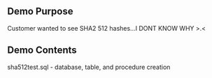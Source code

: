 Demo Purpose
-----------------------------
Customer wanted to see SHA2 512 hashes...I DONT KNOW WHY >.<

Demo Contents
-----------------------------
sha512test.sql - database, table, and procedure creation